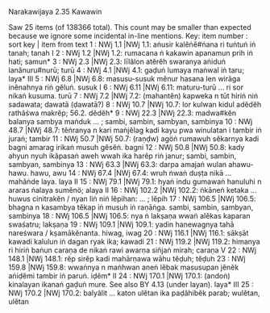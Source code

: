 Narakawijaya		2.35	Kawawin

Saw 25 items (of 138366 total). This count may be smaller than expected because we ignore some incidental in-line mentions.
Key: item number : sort key | item from text
1 : NWj 1.1 |NWj 1.1: aṅusir kalĕṅĕ#ṅana ri tuṅtuṅ iṅ tanah;  tanah I
2 : NWj 1.2 |NWj 1.2: rumacana ṅ kakawin apanamun prih iṅ hati;  samun*
3 : NWj 2.3 |NWj 2.3: līlâlon atĕrĕh swaranya aṅiduṅ lanânuru#nurū;  turū
4 : NWj 4.1 |NWj 4.1: gaḍuṅ lumaya maṅwal iṅ taru;  laya* III
5 : NWj 6.8 |NWj 6.8: masusu-susuk mĕnur hasana len wirāga inĕnahnya riṅ gĕluṅ.  susuk I
6 : NWj 6.11 |NWj 6.11: maturu-turū ... ri sor nikaṅ kusuma.  turū
7 : NWj 7.2 |NWj 7.2: (mahantĕn) kapweka n tūt hiriṅ niṅ sadawata;  dawatā (ḍawatā?)
8 : NWj 10.7 |NWj 10.7: lor kulwan kidul adĕdĕh rathâśwa makrĕp; 56.2.  dĕdĕh*
9 : NWj 22.3 |NWj 22.3: madwa#kĕn balanya sambya maṅduk ... ;  sambi, sambin, sambyan, sambinya
10 : NWj 48.7 |NWj 48.7: tĕṅranya n kari maṅjĕlag kadi kayu pwa winulatan i tambir iṅ juraṅ;  tambir
11 : NWj 50.7 |NWj 50.7: (raṇḍw) agöṅ rumawuh sĕkarnya kadi bagni amarag irikaṅ musuh gĕsĕṅ.  bagni
12 : NWj 50.8 |NWj 50.8: kady ahyun nyuh ikâpasaṅ aweh wwah ika harĕp riṅ janur;  sambi, sambin, sambyan, sambinya
13 : NWj 63.3 |NWj 63.3: darpa amajaṅ wulan ahawu-hawu.  hawu, awu
14 : NWj 67.4 |NWj 67.4: wruh ṅwaṅ duṣṭa nikā ... mahâṅde laya.  laya II
15 : NWj 79.1 |NWj 79.1: hyaṅ indu gumawaṅ hanuluhi n araras ṅalaya sumĕnö;  alaya II
16 : NWj 102.2 |NWj 102.2: ṅkāneṅ ketaka ... huwus cinitrakĕn / nyan liṅ niṅ lĕpihan: ... ;  lĕpih
17 : NWj 106.5 |NWj 106.5: bhagna n kasambya tĕkap iṅ musuh iṅ raṇāṅga.  sambi, sambin, sambyan, sambinya
18 : NWj 106.5 |NWj 106.5: nya ṅ lakṣaṇa wwaṅ alĕkas kaparan swaśatru;  lakṣaṇa
19 : NWj 109.1 |NWj 109.1: yadin hanewagnya tahā nareśwara / kṣamākĕnanta.  hiwag, iwag
20 : NWj 116.1 |NWj 116.1: sākṣāt kawadi kalulun iṅ dagan ryak ika;  kawadi
21 : NWj 119.2 |NWj 119.2: himanya ri hiriṅ baṅun caraṇa de nikaṅ rawi awarṇa siñjaṅ mirah;  caraṇa V
22 : NWj 148.1 |NWj 148.1: rĕp sirĕp kadi mahārṇawa wāhu tĕḍuh;  tĕḍuh
23 : NWj 159.8 |NWj 159.8: wwaṅnya n maṅhwan aneṅ lĕbak masusupan jĕnĕk aṅiḍĕmi tambir iṅ paruṅ.  iḍĕm* II
24 : NWj 170.1 |NWj 170.1: (andoṅ) kinalayan ikanaṅ gaḍuṅ mure. See also BY 4.13 (under layan).  laya* III
25 : NWj 170.2 |NWj 170.2: balyâlit ... katon ulĕtan ika paḍâhibĕk parab;  wulĕtan, ulĕtan

